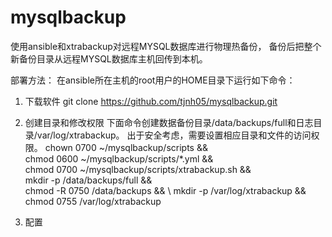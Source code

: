 # mysqlbackup

使用ansible和xtrabackup对远程MYSQL数据库进行物理热备份，
备份后把整个新备份目录从远程MYSQL数据库主机回传到本机。

部署方法：
在ansible所在主机的root用户的HOME目录下运行如下命令：
1. 下载软件
git clone https://github.com/tjnh05/mysqlbackup.git

2. 创建目录和修改权限
下面命令创建数据备份目录/data/backups/full和日志目录/var/log/xtrabackup。
出于安全考虑，需要设置相应目录和文件的访问权限。
chown 0700 ~/mysqlbackup/scripts &&  \
chmod 0600 ~/mysqlbackup/scripts/*.yml && \
chmod 0700 ~/mysqlbackup/scripts/xtrabackup.sh && \
mkdir -p /data/backups/full && \
chmod -R 0750 /data/backups && \ 
mkdir -p /var/log/xtrabackup && \
chmod 0755 /var/log/xtrabackup

3. 配置





